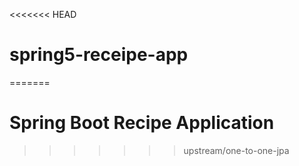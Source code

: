 <<<<<<< HEAD
# spring5-receipe-app
=======
# Spring Boot Recipe Application
>>>>>>> upstream/one-to-one-jpa
